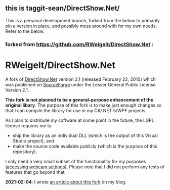 ## this is taggit-sean/DirectShow.Net/

This is a personal development branch, forked from the below to primarily pin a version in place, and possibly mess around with for my own needs. Refer to the below. 

### **forked from https://github.com/RWeigelt/DirectShow.Net** : 

# RWeigelt/DirectShow.Net

A fork of [DirectShow.Net](https://sourceforge.net/projects/directshownet/) version 2.1 (released February 22, 2010) which was published on [SourceForge](https://sourceforge.net/projects/directshownet/files/DirectShowNET/v2.1/) under the Lesser General Public License Version 2.1. 

**This fork is not planned to be a general-purpose enhancement of the original libary**. The purpose of this fork is to make just enough changes so that I can compile the library for use in my C#/.NET 5/WPF projects.

As I plan to distribute my software at some point in the future, the LGPL license requires me to 
* ship the library as an individual DLL (which is the output of this Visual Studio project), and
* make the source code available publicly (which is the purpose of this repository).

I only need a very small subset of the functionality for my purposes ([accessing webcam settings](https://weblogs.asp.net/rweigelt/how-to-access-webcam-properties-from-c)). Please note that I did not perform any tests of features that go beyond that.

**2021-02-04**: I wrote [an article about this fork](https://weblogs.asp.net/rweigelt/compiling-directshow-net-for-use-in-net-5) on my blog.
